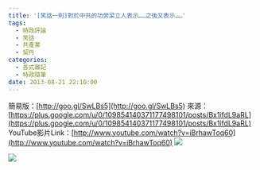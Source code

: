 ```yaml
---
title: '[笑話一則]對於中共的功勞梁立人表示……之後又表示……'
tags:
  - 時政評論
  - 笑話
  - 共產黨
  - 契丹
categories:
  - 各式雜記
  - 時政隨筆
date: 2013-08-21 22:10:00
---
```


簡易版：[http://goo.gl/SwLBs5](http://goo.gl/SwLBs5)
來源：[https://plus.google.com/u/0/109854140371177498101/posts/Bx1ifdL9aRL](https://plus.google.com/u/0/109854140371177498101/posts/Bx1ifdL9aRL)
YouTube影片Link：[http://www.youtube.com/watch?v=iBrhawToq60](http://www.youtube.com/watch?v=iBrhawToq60)
[![](https://3.bp.blogspot.com/-5qQB2QHby1A/UhTI3PoXuzI/AAAAAAAAxXg/LegtmWHW6fI/s1600/1.png)](https://3.bp.blogspot.com/-5qQB2QHby1A/UhTI3PoXuzI/AAAAAAAAxXg/LegtmWHW6fI/s1600/1.png)

[![](https://3.bp.blogspot.com/-Xg02OwRiJwI/UhTI3Z8OUnI/AAAAAAAAxXk/yYwGhAlfnvw/s1600/2.png)](https://3.bp.blogspot.com/-Xg02OwRiJwI/UhTI3Z8OUnI/AAAAAAAAxXk/yYwGhAlfnvw/s1600/2.png)
